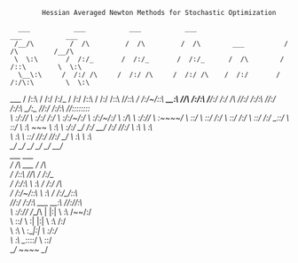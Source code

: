 			Hessian Averaged Newton Methods for Stochastic Optimization

      ___           ___           ___           ___                       ___           ___     
     /__/\         /  /\         /  /\         /  /\        ___          /  /\         /__/\    
     \  \:\       /  /:/_       /  /:/_       /  /:/_      /  /\        /  /::\        \  \:\   
      \__\:\     /  /:/ /\     /  /:/ /\     /  /:/ /\    /  /:/       /  /:/\:\        \  \:\  
  ___ /  /::\   /  /:/ /:/_   /  /:/ /::\   /  /:/ /::\  /__/::\      /  /:/~/::\   _____\__\:\ 
 /__/\  /:/\:\ /__/:/ /:/ /\ /__/:/ /:/\:\ /__/:/ /:/\:\ \__\/\:\__  /__/:/ /:/\:\ /__/::::::::\
 \  \:\/:/__\/ \  \:\/:/ /:/ \  \:\/:/~/:/ \  \:\/:/~/:/    \  \:\/\ \  \:\/:/__\/ \  \:\~~\~~\/
  \  \::/       \  \::/ /:/   \  \::/ /:/   \  \::/ /:/      \__\::/  \  \::/       \  \:\  ~~~ 
   \  \:\        \  \:\/:/     \__\/ /:/     \__\/ /:/       /__/:/    \  \:\        \  \:\     
    \  \:\        \  \::/        /__/:/        /__/:/        \__\/      \  \:\        \  \:\    
     \__\/         \__\/         \__\/         \__\/                     \__\/         \__\/    
                                 ___                        ___                                 
                                /  /\          ___         /  /\                                
                               /  /::\        /__/\       /  /:/_                               
                              /  /:/\:\       \  \:\     /  /:/ /\                              
                             /  /:/~/::\       \  \:\   /  /:/_/::\                             
                            /__/:/ /:/\:\  ___  \__\:\ /__/:/__\/\:\                            
                            \  \:\/:/__\/ /__/\ |  |:| \  \:\ /~~/:/                            
                             \  \::/      \  \:\|  |:|  \  \:\  /:/                             
                              \  \:\       \  \:\__|:|   \  \:\/:/                              
                               \  \:\       \__\::::/     \  \::/                               
                                \__\/           ~~~~       \__\/                                